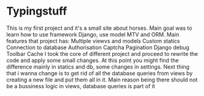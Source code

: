 # Typingstuff
This is my first project and it's a small site about horses.
Main goal was to learn how to use framework Django, use model MTV and ORM.
Main features that project has:
  Multiple viewvs and models
  Custom statics
  Connection to database
  Authorisation
  Captcha
  Pagination
  Django debug Toolbar
  Caсhe
I took the core of different project and proceed to rewrite the code and apply some small changes.
At this point you might find the difference mainly in statics and db, some changes in settings.
Next thing that i wanna change is to get rid of all the database queries from views by creating a new file and put them all in it.
Main reason being  there should not be a bussiness logic in views, database queries is part of it
